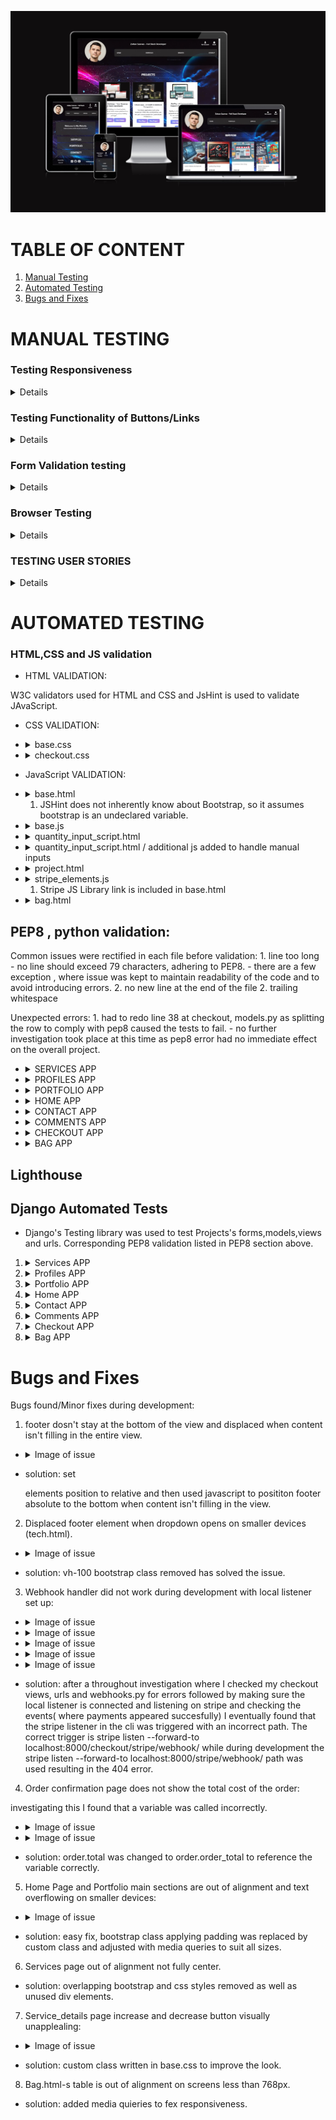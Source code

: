 ![Mockup](static/images/amiresponsivemp4.jpg)

# TABLE OF CONTENT

1. [ Manual Testing ](#manual)
2. [ Automated Testing ](#auto)
3. [ Bugs and Fixes ](#bugs)

# MANUAL TESTING <a name="manual"></a>

### Testing Responsiveness

<details>

| **Feature** | **Test Method** | **Expectation** | **Outcome** |
|-------------|-----------------|-----------------|-------------|
| Header Responsivness | Developer Tools: 320px/375px/425px/768px/1024px/1440px | Fully Responsive Layout | PASS |
| Footer Responsiveness | Developer Tools: 320px/375px/425px/768px/1024px/1440px | Fully Responsive Layout| PASS |
| Home Page | Developer Tools: 320px/375px/425px/768px/1024px/1440px | Fully Responsive Layout| PASS |
| Portfolio Page | Developer Tools: 320px/375px/425px/768px/1024px/1440px | Fully Responsive Layout| PASS |
| Service Page | Developer Tools: 320px/375px/425px/768px/1024px/1440px | Fully Responsive Layout| PASS |
| Contact Page | Developer Tools: 320px/375px/425px/768px/1024px/1440px | Fully Responsive Layout| PASS |
| Service_details Page | Developer Tools: 320px/375px/425px/768px/1024px/1440px | Fully Responsive Layout| PASS |
| Bag Page | Developer Tools: 320px/375px/425px/768px/1024px/1440px | Fully Responsive Layout| PASS | 
| Checkout Page | Developer Tools: 320px/375px/425px/768px/1024px/1440px | Fully Responsive Layout| PASS | 
| Checkout_success | Developer Tools: 320px/375px/425px/768px/1024px/1440px | Fully Responsive Layout| PASS | 
| Profile Page | Developer Tools: 320px/375px/425px/768px/1024px/1440px | Fully Responsive Layout| PASS | 
| Project Page | Developer Tools: 320px/375px/425px/768px/1024px/1440px | Fully Responsive Layout| PASS | 
| About Page | Developer Tools: 320px/375px/425px/768px/1024px/1440px | Fully Responsive Layout| PASS |
| Tech Page | Developer Tools: 320px/375px/425px/768px/1024px/1440px | Fully Responsive Layout| PASS | 

</details>

### Testing Functionality of Buttons/Links

<details>

| **Feature** | **Test Method** | **Expectation** | **Outcome** |
|-------------|-----------------|-----------------|-------------|
| Navigation Links - Home | Click on link | Route to relevent page | PASS |
| Navigation Links - Portfolio | Click on link | Route to relevent page | PASS |
| Navigation Links - Services | Click on link | Route to relevent page | PASS |
| Navigation Links - Contact | Click on link | Route to relevent page | PASS |
| Navigation Links - Accounts | Click on link/icon | Route to relevent page | PASS |
| Navigation Links - Shopping Bag | Click on link/icon | Route to relevent page | PASS |
| Accounts Link/Icon suboption - MyProfile | Click on link | Route to relevent page | PASS |
| Accounts Link/Icon suboption - Login | Click on link | Route to relevent page | PASS |
| Accounts Link/Icon suboption - Logout | Click on link | Route to relevent page | PASS |
| Accounts Link/Icon suboption - Register | Click each link | Route to relevent page | PASS |
| Home - Services | Click on link | Route to relevent page | PASS |
| Home - Portfolio | Click on link | Route to relevent page | PASS |
| Home - Contact | Click on link | Route to relevent page | PASS |
| Portfolio - Project | Click on link | Route to relevent page | PASS |
| Portfolio - About | Click on link | Route to relevent page | PASS |
| Portfolio - Tech | Click on link | Route to relevent page | PASS |
| Service - Each uploaded image | Click on each uploaded Service | Take to service_details | PASS |
| Service_details - Image | Click on Service image | open image in new tab | PASS |
| Service - back | Click on button | Take back to services | PASS |
| Service - add to bag | Click on button | add item to shopping cart | PASS |
| Projects - view repo | Click on button | take to relevent github repo | PASS |
| Projects - view project | Click on button | take to live project website | PASS |
| Projects - comments | Click on button | expand div to display comments | PASS |
| Projects - edit | Click on button | edit an existing comment | PASS |*
| Projects - delete | Click on button | delete comment | PASS |
| Projects - post comment | Click on button | content written in form is posted as comment | PASS |
| About - email link | Click on link | open up blank email addressed to my e-mail | PASS |
| About - linkedin link | Click on link | open up LinkedIn | PASS |
| Bag - keep shopping | Click on button | back to services | PASS |
| Bag - secure checkout | Click on button | proceed to checkout | PASS |
| Bag - decrease quantity button | Click on button | decrease amount displayed | PASS |
| Bag - increase quantity | Click on button | increase amount displayed | PASS |
| Bag - update | Click on button | update quantity, total | PASS |
| Bag - remove | Click on button | remove item from shopping cart | PASS |
| Checkout - adjust bag | Click on button | take back to shopping cart | PASS |
| Checkout - complete order | Click on button | process payment provided form validation passed | PASS |
| Footer - email | clcik on e-mail address | open email , ready to be sent to addresee | PASS |
| Footer - icons | click on each icon | open it in new tab | PASS |
| Footer - CV | click on download icon | download CV | PASS |


-*: edit button dosen't automatically takes the user back to the comment, however feature is functonal - listed for future upgrade
</details>


### Form Validation testing

<details>

| **Feature** | **Test Method** | **Expectation** | **Outcome** |
|-------------|-----------------|-----------------|-------------|
| Contact Form | Enter invalid input: No Title | No submission allowed - "Please fill in this field response" | PASS |
| Contact Form | Enter invalid input: No Content | No submission allowed - "Please fill in this field response" | PASS |
| Contact Form | Enter valid input | Submission allowed - "confirmation feedback" | PASS |
| Service_details - quantity input | click decrease/increase to reach 0/100 | no change in input | PASS |
| Service_details - quantity manual input | Enter invalid input | quantity autoatically adjusted to an accepted value | PASS |
| bag.html - quantity input | click decrease/increase to reach 0/100 | no change in input | PASS |
| bag.html - quantity manual input | Enter invalid input | quantity autoatically adjusted to an accepted value | PASS |
| Checkout.html Form | No input in fields/test them all individually | No submission allowed - "Please fill in this field response" | PASS |
| Checkout.html Card | no input | No submission allowed - "Your card number is incomplete" | PASS |
| Checkout.html Card | no date input | No submission allowed - "Your expiry date is incomplete" | PASS |
| Checkout.html Card | no security code input | No submission allowed - "Your security code is incomplete" | PASS |
| Checkout.html Card | no post code input | No submission allowed - "Your postal code is incomplete" | PASS |

</details>

### Browser Testing

<details>

| **Feature** | **Test Method** | **Expectation** | **Outcome** |
|-------------|-----------------|-----------------|-------------|
| Google Chrome | non scripted test of features on desktop | full functionality and compatibility with browser | PASS |
| Google Chrome | non scripted test of features on mobile | full functionality and compatibility with browser | PASS |
| Microsoft Edge | non scripted test of features on desktop | full functionality and compatibility with browser | PASS |
| Microsoft Edge | non scripted test of features on mobile | full functionality and compatibility with browser | PASS |
| Samsung Internet | non scripted test of features on mobile | full functionality and compatibility with browser | PASS |

</details>

### TESTING USER STORIES

<details>

| **Feature** | **Test Method** | **Expectation** | **Outcome** |
|-------------|-----------------|-----------------|-------------|

</details>




# AUTOMATED TESTING <a name="auto"></a>

### HTML,CSS and JS validation

* HTML VALIDATION:    

W3C validators used for HTML and CSS and JsHint is used to validate JAvaScript.
    


* CSS VALIDATION: 
    
-   <details> <summary> base.css </summary>
    <img src="static/images/readme_images/validation/basecss.jpg">
    </details>

-   <details> <summary> checkout.css </summary>
    <img src="static/images/readme_images/validation/checkoutcss.jpg">
    </details>

* JavaScript VALIDATION: 

-   <details> <summary> base.html </summary>
    <img src="static/images/readme_images/validation/base.html_jshint.jpg">
    </details>

    1. JSHint does not inherently know about Bootstrap, so it assumes bootstrap is an undeclared variable.

-   <details> <summary> base.js </summary>
    <img src="static/images/readme_images/validation/base.js_jshint.jpg">
    </details>

-   <details> <summary> quantity_input_script.html </summary>
    <img src="static/images/readme_images/validation/quantity_input_jshint.jpg">
    </details>

-   <details> <summary> quantity_input_script.html / additional js added to handle manual inputs </summary>
    <img src="static/images/readme_images/validation/quantity_additional_jshint.jpg">
    </details>

-   <details> <summary> project.html </summary>
    <img src="static/images/readme_images/validation/project.html_jshint.jpg">
    </details>

-   <details> <summary> stripe_elements.js </summary>
    <img src="static/images/readme_images/validation/stripe_elements.js_jshint.jpg">
    </details>

    1. Stripe JS Library link is included in base.html

-   <details> <summary> bag.html </summary>
    <img src="static/images/readme_images/validation/bag.html_jshint.jpg">
    </details>
    

## PEP8 , python validation:

Common issues were rectified in each file before validation:
    1. line too long  -  no line should exceed 79 characters, adhering to PEP8.
        - there are a few exception , where issue was kept to maintain readability of the code and to avoid introducing errors.
    2. no new line at the end of the file
    2. trailing whitespace

Unexpected errors:
    1. had to redo line 38 at checkout, models.py as splitting the row to comply with pep8 caused the tests to fail.
    - no further investigation took place at this time as pep8 error had no immediate effect on the overall project.

-   <details> <summary> SERVICES APP </summary>
    
    <details> <summary> Model </summary>
    <img src="static/images/readme_images/pep8/service_model.jpg">
    </details>

    <details> <summary> View </summary>
    <img src="static/images/readme_images/pep8/service_view.jpg">
    </details>

    <details> <summary> Urls </summary>
    <img src="static/images/readme_images/pep8/service_urls.jpg">
    </details>

    <details> <summary> Tests </summary>
    <img src="static/images/readme_images/pep8/service_tests.jpg">
    </details>

    </details>

-   <details> <summary> PROFILES APP </summary>
    
    <details> <summary> Model </summary>
    <img src="static/images/readme_images/pep8/profiles_model.jpg">
    </details>

    <details> <summary> View </summary>
    <img src="static/images/readme_images/pep8/profiles_view.jpg">
    </details>

    <details> <summary> Urls </summary>
    <img src="static/images/readme_images/pep8/profiles_urls.jpg">
    </details>

    <details> <summary> Tests </summary>
    <img src="static/images/readme_images/pep8/profiles_test.jpg">
    </details>

    <details> <summary> TestForms </summary>
    <img src="static/images/readme_images/pep8/profiles_test_forms.jpg">
    </details>

    <details> <summary> Forms </summary>
    <img src="static/images/readme_images/pep8/profiles_form.jpg">
    </details>

    </details>

-   <details> <summary> PORTFOLIO APP </summary>
    
    <details> <summary> Model </summary>
    <img src="static/images/readme_images/pep8/portfolio_model.jpg">
    </details>

    <details> <summary> View </summary>
    <img src="static/images/readme_images/pep8/portfolio_views.jpg">
    </details>

    <details> <summary> Urls </summary>
    <img src="static/images/readme_images/pep8/portfolio_urls.jpg">
    </details>

    <details> <summary> Tests </summary>
    <img src="static/images/readme_images/pep8/portfolio_tests.jpg">
    </details>

    </details>

-   <details> <summary> HOME APP </summary>

    <details> <summary> View </summary>
    <img src="static/images/readme_images/pep8/home_views.jpg">
    </details>

    <details> <summary> Urls </summary>
    <img src="static/images/readme_images/pep8/home_urls.jpg">
    </details>

    <details> <summary> Tests </summary>
    <img src="static/images/readme_images/pep8/home_tests.jpg">
    </details>

    </details>

-   <details> <summary> CONTACT APP </summary>
    
    <details> <summary> Model </summary>
    <img src="static/images/readme_images/pep8/contact_model.jpg">
    </details>

    <details> <summary> View </summary>
    <img src="static/images/readme_images/pep8/contact_views.jpg">
    </details>

    <details> <summary> Urls </summary>
    <img src="static/images/readme_images/pep8/contact_urls.jpg">
    </details>

    <details> <summary> Tests </summary>
    <img src="static/images/readme_images/pep8/contact_tests.jpg">
    </details>

    <details> <summary> TestForms </summary>
    <img src="static/images/readme_images/pep8/contact_test_form.jpg">
    </details>

    <details> <summary> Form </summary>
    <img src="static/images/readme_images/pep8/contact_form.jpg">
    </details>

    </details>

-   <details> <summary> COMMENTS APP </summary>
    
    <details> <summary> Model </summary>
    <img src="static/images/readme_images/pep8/comment_model.jpg">
    </details>

    <details> <summary> Urls </summary>
    <img src="static/images/readme_images/pep8/comment_urls.jpg">
    </details>

    <details> <summary> Tests </summary>
    <img src="static/images/readme_images/pep8/comment_tests.jpg">
    </details>

    <details> <summary> TestForms </summary>
    <img src="static/images/readme_images/pep8/comment_test_forms.jpg">
    </details>

    <details> <summary> Form </summary>
    <img src="static/images/readme_images/pep8/comment_form.jpg">
    </details>

    </details>

-   <details> <summary> CHECKOUT APP </summary>
    
    <details> <summary> Model </summary>
    <img src="static/images/readme_images/pep8/checkout_models.jpg">
    </details>

    <details> <summary> View </summary>
    <img src="static/images/readme_images/pep8/checkout_views.jpg">
    </details>

    <details> <summary> Urls </summary>
    <img src="static/images/readme_images/pep8/checkout_urls.jpg">
    </details>

    <details> <summary> Tests </summary>
    <img src="static/images/readme_images/pep8/checkout_tests.jpg">
    </details>

    <details> <summary> TestForms </summary>
    <img src="static/images/readme_images/pep8/checkout_test_forms.jpg">
    </details>

    <details> <summary> Form </summary>
    <img src="static/images/readme_images/pep8/checkout_forms.jpg">
    </details>

    <details> <summary> Signals </summary>
    <img src="static/images/readme_images/pep8/checkout_signals.jpg">
    </details>

    <details> <summary> Webhooks </summary>
    <img src="static/images/readme_images/pep8/checkout_webhooks.jpg">
    </details>

    </details>

-   <details> <summary> BAG APP </summary>
    
    <details> <summary> View </summary>
    <img src="static/images/readme_images/pep8/bag_views.jpg">
    </details>

    <details> <summary> Urls </summary>
    <img src="static/images/readme_images/pep8/bag_urls.jpg">
    </details>

    <details> <summary> Tests </summary>
    <img src="static/images/readme_images/pep8/bag_tests.jpg">
    </details>

    <details> <summary> Context </summary>
    <img src="static/images/readme_images/pep8/bag_context.jpg">
    </details>

    </details>


## Lighthouse 


## Django Automated Tests

- Django's Testing library was used to test Projects's forms,models,views and urls. Corresponding PEP8 validation listed in PEP8 section above.

1. <details> <summary> Services APP </summary>
    
    <details> <summary> Services </summary>
    <img src="static/images/readme_images/tests/service_app_tests.jpg">
    </details>

    <details> <summary> Test Error </summary>
    <img src="static/images/readme_images/tests/service_negative_price.jpg">
    </details>

    <details> <summary> Solution </summary>
    code added to Service model to make sure no negative value is allowed on service price.
        def clean(self):
        if self.price < 0:
            raise ValidationError({"price": "Price cannot be negative."})
    </details>
    </details>

2. <details> <summary> Profiles APP </summary>
    <img src="static/images/readme_images/tests/profiles_app_tests.jpg">
    </details>

3. <details> <summary> Portfolio APP </summary>
    <img src="static/images/readme_images/tests/portfolio_app_tests.jpg">
    </details>

4. <details> <summary> Home APP </summary>
    <img src="static/images/readme_images/tests/home_app_test.jpg">
    </details>

5. <details> <summary> Contact APP </summary>
    <img src="static/images/readme_images/tests/contact_app_tests.jpg">
    </details>

6. <details> <summary> Comments APP </summary>
    <img src="static/images/readme_images/tests/comments_app_tests.jpg">
    </details>

7. <details> <summary> Checkout APP </summary>
    <img src="static/images/readme_images/tests/checkout_app_tests.jpg">
    </details>

8. <details> <summary> Bag APP </summary>
    <img src="static/images/readme_images/tests/bag_app_tests.jpg">
    </details>

# Bugs and Fixes <a name="bugs"></a>

Bugs found/Minor fixes during development:

1. footer dosn't stay at the bottom of the view and displaced when content isn't filling in the entire view.

-   <details> <summary> Image of issue </summary>
    <img src="static/images/readme_images/bugs/issue1.jpg">
    </details>

- solution: set <footer> elements position to relative and then used javascript to posititon footer absolute to the bottom when content isn't filling in the view.


2. Displaced footer element when dropdown opens on smaller devices (tech.html).

-   <details> <summary> Image of issue </summary>
    <img src="static/images/readme_images/bugs/issue2.jpg">
    </details>

- solution: vh-100 bootstrap class removed has solved the issue.

3. Webhook handler did not work during development with local listener set up:

-   <details> <summary> Image of issue </summary>
    <img src="static/images/readme_images/bugs/python_404.jpg">
    </details>

-   <details> <summary> Image of issue </summary>
    <img src="static/images/readme_images/bugs/stripe_cli.jpg">
    </details>

-   <details> <summary> Image of issue </summary>
    <img src="static/images/readme_images/bugs/stripe_events_succeed.jpg">
    </details>

-   <details> <summary> Image of issue </summary>
    <img src="static/images/readme_images/bugs/stripe_webhook_listener.jpg">
    </details>

-   <details> <summary> Image of issue </summary>
    <img src="static/images/readme_images/bugs/trigger_succeed.jpg">
    </details>

- solution: after a throughout investigation where I checked my checkout views, urls and webhooks.py for errors followed by making sure the local listener is connected and listening on stripe and checking the events( where payments appeared succesfully) I eventually found that the stripe listener in the cli was triggered with an incorrect path.
The correct trigger is stripe listen --forward-to localhost:8000/checkout/stripe/webhook/ while during development the 
 stripe listen --forward-to localhost:8000/stripe/webhook/ path was used resulting in the 404 error.

4. Order confirmation page does not show the total cost of the order:

investigating this I found that a variable was called incorrectly.

-   <details> <summary> Image of issue </summary>
    <img src="static/images/readme_images/bugs/issue3.jpg">
    </details>

-   <details> <summary> Image of issue </summary>
    <img src="static/images/readme_images/bugs/issue3_solution.jpg">
    </details>

- solution: order.total was changed to order.order_total to reference the variable correctly.

5. Home Page and Portfolio main sections are out of alignment and text overflowing on smaller devices:

-   <details> <summary> Image of issue </summary>
    <img src="static/images/readme_images/bugs/issue5.jpg">
    </details>

- solution: easy fix, bootstrap class applying padding was replaced by custom class and adjusted with media queries to suit all sizes.

6. Services page out of alignment not fully center.

- solution: overlapping bootstrap and css styles removed as well as unused div elements.

7. Service_details page increase and decrease button visually unapplealing:

-   <details> <summary> Image of issue </summary>
    <img src="static/images/readme_images/bugs/issue7.jpg">
    </details>

- solution: custom class written in base.css to improve the look.

8. Bag.html-s table is out of alignment on screens less than 768px.

- solution: added media quieries to fex responsiveness.
